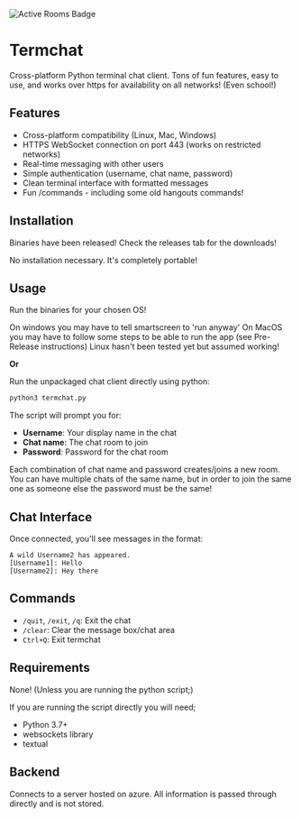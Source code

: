 ![Active Rooms Badge](https://img.shields.io/endpoint?url=https://termchat-f9cgabe4ajd9djb9.australiaeast-01.azurewebsites.net/badge.json)

# Termchat

Cross-platform Python terminal chat client. Tons of fun features, easy to use, and works over https for availability on all networks! (Even school!)

## Features

- Cross-platform compatibility (Linux, Mac, Windows)
- HTTPS WebSocket connection on port 443 (works on restricted networks)
- Real-time messaging with other users
- Simple authentication (username, chat name, password)
- Clean terminal interface with formatted messages
- Fun /commands - including some old hangouts commands!

## Installation

Binaries have been released! Check the releases tab for the downloads!

No installation necessary. It's completely portable!

## Usage

Run the binaries for your chosen OS!

On windows you may have to tell smartscreen to 'run anyway'
On MacOS you may have to follow some steps to be able to run the app (see Pre-Release instructions)
Linux hasn't been tested yet but assumed working!

**Or**

Run the unpackaged chat client directly using python:
```bash
python3 termchat.py
```

The script will prompt you for:
- **Username**: Your display name in the chat
- **Chat name**: The chat room to join
- **Password**: Password for the chat room

Each combination of chat name and password creates/joins a new room. You can have multiple chats of the same name, but in order to join the same one as someone else the password must be the same!

## Chat Interface

Once connected, you'll see messages in the format:
```
A wild Username2 has appeared.
[Username1]: Hello
[Username2]: Hey there
```

## Commands

- `/quit`, `/exit`, `/q`: Exit the chat
- `/clear`: Clear the message box/chat area
- `Ctrl+Q`: Exit termchat

## Requirements

None! (Unless you are running the python script;)

If you are running the script directly you will need;
- Python 3.7+
- websockets library
- textual

## Backend

Connects to a server hosted on azure. All information is passed through directly and is not stored.
